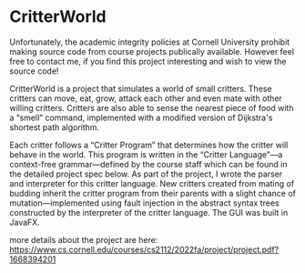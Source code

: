 # CritterWorld

Unfortunately, the academic integrity policies at Cornell University prohibit making source code from course projects publically available. However feel free to contact me, if you find this project interesting and wish to view the source code!

CritterWorld is a project that simulates a world of small critters. These critters can move, eat, grow, attack each other and even mate with other willing critters. Critters are also able to sense the nearest piece of food with a “smell” command, implemented with a modified version of Dijkstra's shortest path algorithm.

Each critter follows a “Critter Program” that determines how the critter will behave in the world. This program is written in the “Critter Language”—a context-free grammar—defined by the course staff which can be found in the detailed project spec below. As part of the project, I wrote the parser and interpreter for this critter language. New critters created from mating of budding inherit the critter program from their parents with a slight chance of mutation—implemented using fault injection in the abstract syntax trees constructed by the interpreter of the critter language. The GUI was built in JavaFX.


more details about the project are here: https://www.cs.cornell.edu/courses/cs2112/2022fa/project/project.pdf?1668394201
